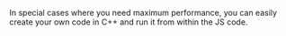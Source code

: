 In special cases where you need maximum performance, you can easily create your own code in C++ and run it from within the JS code.